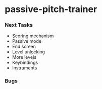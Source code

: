 # passive-pitch-trainer


### Next Tasks
- Scoring mechanism
- Passive mode
- End screen
- Level unlocking
- More levels
- Keybindings
- Instruments

### Bugs


